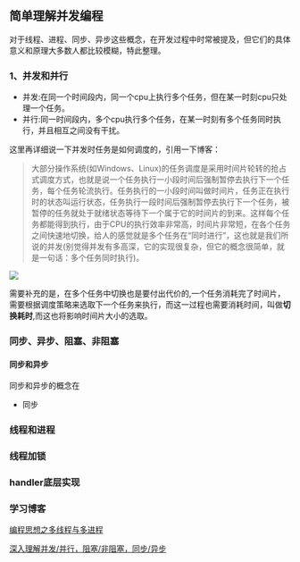 ## 简单理解并发编程



对于线程、进程、同步、异步这些概念，在开发过程中时常被提及，但它们的具体意义和原理大多数人都比较模糊，特此整理。


### 1、并发和并行

+ 并发:在同一个时间段内，同一个cpu上执行多个任务，但在某一时刻cpu只处理一个任务。
+ 并行:同一时间段内，多个cpu执行多个任务，在某一时刻有多个任务同时执行，并且相互之间没有干扰。

这里再详细说一下并发时任务是如何调度的，引用一下博客：


> 大部分操作系统(如Windows、Linux)的任务调度是采用时间片轮转的抢占式调度方式，也就是说一个任务执行一小段时间后强制暂停去执行下一个任务，每个任务轮流执行。任务执行的一小段时间叫做时间片，任务正在执行时的状态叫运行状态，任务执行一段时间后强制暂停去执行下一个任务，被暂停的任务就处于就绪状态等待下一个属于它的时间片的到来。这样每个任务都能得到执行，由于CPU的执行效率非常高，时间片非常短，在各个任务之间快速地切换，给人的感觉就是多个任务在“同时进行”，这也就是我们所说的并发(别觉得并发有多高深，它的实现很复杂，但它的概念很简单，就是一句话：多个任务同时执行)。


![](http://p0y1qzu73.bkt.clouddn.com/18-3-31/32283692.jpg)

需要补充的是，在多个任务中切换也是要付出代价的,一个任务消耗完了时间片，需要根据调度策略来选取下一个任务来执行，而这一过程也需要消耗时间，叫做**切换耗时**,而这也将影响时间片大小的选取。

### 同步、异步、阻塞、非阻塞

#### 同步和异步

同步和异步的概念在

+ 同步




### 线程和进程




### 线程加锁





### handler底层实现





### 学习博客

[编程思想之多线程与多进程](https://blog.csdn.net/luoweifu/article/details/46595285)

[深入理解并发/并行，阻塞/非阻塞，同步/异步](https://www.jianshu.com/p/2116fff869b6)

